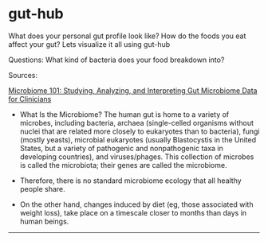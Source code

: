 # gut-hub
What does your personal gut profile look like? How do the foods you eat affect your gut? Lets visualize it all using gut-hub


Questions: 
What kind of bacteria does your food breakdown into?

Sources: 

[Microbiome 101: Studying, Analyzing, and Interpreting Gut Microbiome Data for Clinicians](https://www.ncbi.nlm.nih.gov/pmc/articles/PMC6391518/)

* What Is the Microbiome?
The human gut is home to a variety of microbes, including bacteria, archaea (single-celled organisms without nuclei that are related more closely to eukaryotes than to bacteria), fungi (mostly yeasts), microbial eukaryotes (usually Blastocystis in the United States, but a variety of pathogenic and nonpathogenic taxa in developing countries), and viruses/phages. This collection of microbes is called the microbiota; their genes are called the microbiome.

* Therefore, there is no standard microbiome ecology that all healthy people share. 

* On the other hand, changes induced by diet (eg, those associated with weight loss), take place on a timescale closer to months than days in human beings.

----------------------
